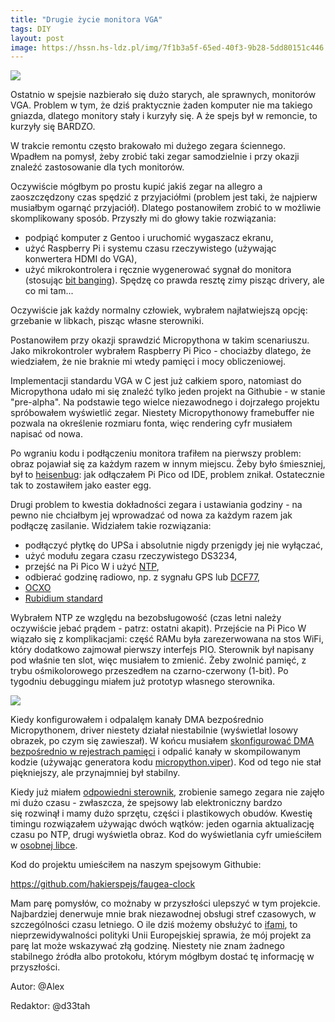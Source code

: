 ```yaml
---
title: "Drugie życie monitora VGA"
tags: DIY
layout: post
image: https://hssn.hs-ldz.pl/img/7f1b3a5f-65ed-40f3-9b28-5dd80151c446.png
---
```



![](https://hssn.hs-ldz.pl/img/7f1b3a5f-65ed-40f3-9b28-5dd80151c446.png)


Ostatnio w spejsie nazbierało się dużo starych, ale sprawnych, monitorów VGA. Problem w tym, że dziś praktycznie żaden komputer nie ma takiego gniazda, dlatego monitory stały i kurzyły się. A że spejs był w remoncie, to kurzyły się BARDZO.

W trakcie remontu często brakowało mi dużego zegara ściennego. Wpadłem na pomysł, żeby zrobić taki zegar samodzielnie i przy okazji znaleźć zastosowanie dla tych monitorów.

Oczywiście mógłbym po prostu kupić jakiś zegar na allegro a zaoszczędzony czas spędzić z przyjaciółmi (problem jest taki, że najpierw musiałbym ogarnąć przyjaciół). Dlatego postanowiłem zrobić to w możliwie skomplikowany sposób. Przyszły mi do głowy takie rozwiązania:

* podpiąć komputer z Gentoo i uruchomić wygaszacz ekranu,
* użyć Raspberry Pi i systemu czasu rzeczywistego (używając konwertera HDMI do VGA),
* użyć mikrokontrolera i ręcznie wygenerować sygnał do monitora (stosując [bit banging](https://en.wikipedia.org/wiki/Bit_banging)). Spędzę co prawda resztę zimy pisząc drivery, ale co mi tam...

Oczywiście jak każdy normalny człowiek, wybrałem najłatwiejszą opcję: grzebanie w libkach, pisząc własne sterowniki.

Postanowiłem przy okazji sprawdzić Micropythona w takim scenariuszu. Jako mikrokontroler wybrałem Raspberry Pi Pico - chociażby dlatego, że wiedziałem, że nie braknie mi wtedy pamięci i mocy obliczeniowej. 

Implementacji standardu VGA w C jest już całkiem sporo, natomiast do Micropythona udało mi się znaleźć tylko jeden projekt na Githubie - w stanie "pre-alpha". Na podstawie tego wielce niezawodnego i dojrzałego projektu  spróbowałem wyświetlić zegar. Niestety Micropythonowy framebuffer nie pozwala na określenie rozmiaru fonta, więc rendering cyfr musiałem napisać od nowa.

Po wgraniu kodu i podłączeniu monitora trafiłem na pierwszy problem: obraz pojawiał się za każdym razem w innym miejscu. Żeby było śmieszniej, był to [heisenbug](https://en.wikipedia.org/wiki/Heisenbug): jak odłączałem Pi Pico od IDE, problem znikał. Ostatecznie tak to zostawiłem jako easter egg.

Drugi problem to kwestia dokładności zegara i ustawiania godziny - na pewno nie chciałbym jej wprowadzać od nowa za każdym razem jak podłączę zasilanie. Widziałem takie rozwiązania:

* podłączyć płytkę do UPSa i absolutnie nigdy przenigdy jej nie wyłączać,
* użyć modułu zegara czasu rzeczywistego DS3234,
* przejść na Pi Pico W i użyć [NTP](https://pl.wikipedia.org/wiki/Network_Time_Protocol),
* odbierać godzinę radiowo, np. z sygnału GPS lub [DCF77](https://pl.wikipedia.org/wiki/DCF77),
* [OCXO](https://en.wikipedia.org/wiki/Crystal_oven)
* [Rubidium standard](https://en.wikipedia.org/wiki/Rubidium_standard)

Wybrałem NTP ze względu na bezobsługowość (czas letni należy oczywiście jebać prądem - patrz: ostatni akapit). Przejście na Pi Pico W wiązało się z komplikacjami: część RAMu była zarezerwowana na stos WiFi, który dodatkowo zajmował pierwszy interfejs PIO. Sterownik był napisany pod właśnie ten slot, więc musiałem to zmienić. Żeby zwolnić pamięć, z trybu ośmikolorowego przeszedłem na czarno-czerwony (1-bit). Po tygodniu debuggingu miałem już prototyp własnego sterownika.
 
![](https://hssi.hs-ldz.pl/cx100,cy350,cw1000,ch850,640x/http://server/img/1736459728345.jpeg)


Kiedy konfigurowałem i odpalalęm kanały DMA bezpośrednio Micropythonem, driver niestety działał niestabilnie (wyświetlał losowy obrazek, po czym się zawieszał). W końcu musiałem [skonfigurować DMA bezpośrednio w rejestrach pamięci](https://github.com/hakierspejs/pico-vga-driver/blob/master/vga_driver.py#L133) i odpalić kanały w skompilowanym kodzie (używając generatora kodu [micropython.viper](https://docs.micropython.org/en/latest/reference/speed_python.html#the-viper-code-emitter)). Kod od tego nie stał piękniejszy, ale przynajmniej był stabilny.

Kiedy już miałem [odpowiedni sterownik](https://github.com/hakierspejs/pico-vga-driver), zrobienie samego zegara nie zajęło mi dużo czasu - zwłaszcza, że spejsowy lab elektroniczny bardzo się rozwinął i mamy dużo sprzętu, części i plastikowych obudów. Kwestię timingu rozwiązałem używając dwóch wątków: jeden ogarnia aktualizację czasu po NTP, drugi wyświetla obraz. Kod do wyświetlania cyfr umieściłem w [osobnej libce](https://github.com/hakierspejs/micropython-segclock).

Kod do projektu umieściłem na naszym spejsowym Githubie:

https://github.com/hakierspejs/faugea-clock

Mam parę pomysłów, co możnaby w przyszłości ulepszyć w tym projekcie. Najbardziej denerwuje mnie brak niezawodnej obsługi stref czasowych, w szczególności czasu letniego. O ile dziś możemy obsłużyć to [ifami](https://github.com/hakierspejs/faugea-clock/blob/master/timezone.py#L19), to nieprzewidywalności polityki Unii Europejskiej sprawia, że mój projekt za parę lat może wskazywać złą godzinę. Niestety nie znam żadnego stabilnego źródła albo protokołu, którym mógłbym dostać tę informację w przyszłości.


Autor: @Alex

Redaktor: @d33tah
